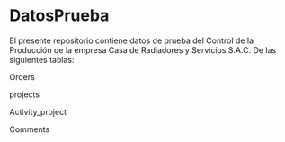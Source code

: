 # DatosPrueba
El presente repositorio contiene datos de prueba del Control de la Producción de la empresa Casa de Radiadores y Servicios S.A.C. De las siguientes tablas:

Orders

projects

Activity_project

Comments

